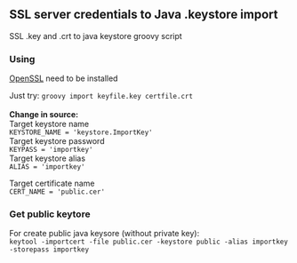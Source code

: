 ## SSL server credentials to Java .keystore import ##

SSL .key and .crt to java keystore groovy script

### Using ###

[OpenSSL](http://slproweb.com/products/Win32OpenSSL.html) need to be installed 

Just try: `groovy import keyfile.key certfile.crt`<br/><br/>
<b>Change in source:</b><br/>
Target keystore name<br/>
`KEYSTORE_NAME = 'keystore.ImportKey'`<br/>
Target keystore password<br/>
`KEYPASS = 'importkey'`<br/>
Target keystore alias<br/>
`ALIAS = 'importkey'`

Target certificate name<br/>
`CERT_NAME = 'public.cer'`


### Get public keytore ###

For create public java keysore (without private key):<br/>
`keytool -importcert -file public.cer -keystore public -alias importkey -storepass importkey`
